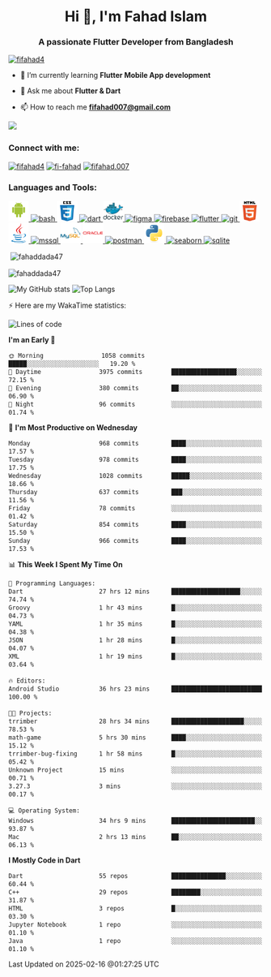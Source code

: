 <h1 align="center">Hi 👋, I'm Fahad Islam</h1>
<h3 align="center">A passionate Flutter Developer from Bangladesh</h3>

<p align="left"> <a href="https://twitter.com/fifahad4" target="blank"><img src="https://img.shields.io/twitter/follow/fifahad4?logo=twitter&style=for-the-badge" alt="fifahad4" /></a> </p>

- 🌱 I’m currently learning **Flutter Mobile App development**

- 💬 Ask me about **Flutter & Dart**

- 📫 How to reach me **fifahad007@gmail.com**

![](https://komarev.com/ghpvc/?username=Fahaddada47&color=blueviolet&style=for-the-badge)

<h3 align="left">Connect with me:</h3>
<p align="left">
<a href="https://twitter.com/fifahad4" target="blank"><img align="center" src="https://raw.githubusercontent.com/rahuldkjain/github-profile-readme-generator/master/src/images/icons/Social/twitter.svg" alt="fifahad4" height="30" width="40" /></a>
<a href="https://linkedin.com/in/fi-fahad" target="blank"><img align="center" src="https://raw.githubusercontent.com/rahuldkjain/github-profile-readme-generator/master/src/images/icons/Social/linked-in-alt.svg" alt="fi-fahad" height="30" width="40" /></a>
<a href="https://fb.com/fifahad.007" target="blank"><img align="center" src="https://raw.githubusercontent.com/rahuldkjain/github-profile-readme-generator/master/src/images/icons/Social/facebook.svg" alt="fifahad.007" height="30" width="40" /></a>
</p>

<h3 align="left">Languages and Tools:</h3>
<p align="left"> <a href="https://developer.android.com" target="_blank" rel="noreferrer"> <img src="https://raw.githubusercontent.com/devicons/devicon/master/icons/android/android-original-wordmark.svg" alt="android" width="40" height="40"/> </a> <a href="https://www.gnu.org/software/bash/" target="_blank" rel="noreferrer"> <img src="https://www.vectorlogo.zone/logos/gnu_bash/gnu_bash-icon.svg" alt="bash" width="40" height="40"/> </a> <a href="https://www.w3schools.com/css/" target="_blank" rel="noreferrer"> <img src="https://raw.githubusercontent.com/devicons/devicon/master/icons/css3/css3-original-wordmark.svg" alt="css3" width="40" height="40"/> </a> <a href="https://dart.dev" target="_blank" rel="noreferrer"> <img src="https://www.vectorlogo.zone/logos/dartlang/dartlang-icon.svg" alt="dart" width="40" height="40"/> </a> <a href="https://www.docker.com/" target="_blank" rel="noreferrer"> <img src="https://raw.githubusercontent.com/devicons/devicon/master/icons/docker/docker-original-wordmark.svg" alt="docker" width="40" height="40"/> </a> <a href="https://www.figma.com/" target="_blank" rel="noreferrer"> <img src="https://www.vectorlogo.zone/logos/figma/figma-icon.svg" alt="figma" width="40" height="40"/> </a> <a href="https://firebase.google.com/" target="_blank" rel="noreferrer"> <img src="https://www.vectorlogo.zone/logos/firebase/firebase-icon.svg" alt="firebase" width="40" height="40"/> </a> <a href="https://flutter.dev" target="_blank" rel="noreferrer"> <img src="https://www.vectorlogo.zone/logos/flutterio/flutterio-icon.svg" alt="flutter" width="40" height="40"/> </a> <a href="https://git-scm.com/" target="_blank" rel="noreferrer"> <img src="https://www.vectorlogo.zone/logos/git-scm/git-scm-icon.svg" alt="git" width="40" height="40"/> </a> <a href="https://www.w3.org/html/" target="_blank" rel="noreferrer"> <img src="https://raw.githubusercontent.com/devicons/devicon/master/icons/html5/html5-original-wordmark.svg" alt="html5" width="40" height="40"/> </a> <a href="https://www.java.com" target="_blank" rel="noreferrer"> <img src="https://raw.githubusercontent.com/devicons/devicon/master/icons/java/java-original.svg" alt="java" width="40" height="40"/> </a> <a href="https://www.microsoft.com/en-us/sql-server" target="_blank" rel="noreferrer"> <img src="https://www.svgrepo.com/show/303229/microsoft-sql-server-logo.svg" alt="mssql" width="40" height="40"/> </a> <a href="https://www.mysql.com/" target="_blank" rel="noreferrer"> <img src="https://raw.githubusercontent.com/devicons/devicon/master/icons/mysql/mysql-original-wordmark.svg" alt="mysql" width="40" height="40"/> </a> <a href="https://www.oracle.com/" target="_blank" rel="noreferrer"> <img src="https://raw.githubusercontent.com/devicons/devicon/master/icons/oracle/oracle-original.svg" alt="oracle" width="40" height="40"/> </a> <a href="https://postman.com" target="_blank" rel="noreferrer"> <img src="https://www.vectorlogo.zone/logos/getpostman/getpostman-icon.svg" alt="postman" width="40" height="40"/> </a> <a href="https://www.python.org" target="_blank" rel="noreferrer"> <img src="https://raw.githubusercontent.com/devicons/devicon/master/icons/python/python-original.svg" alt="python" width="40" height="40"/> </a> <a href="https://seaborn.pydata.org/" target="_blank" rel="noreferrer"> <img src="https://seaborn.pydata.org/_images/logo-mark-lightbg.svg" alt="seaborn" width="40" height="40"/> </a> <a href="https://www.sqlite.org/" target="_blank" rel="noreferrer"> <img src="https://www.vectorlogo.zone/logos/sqlite/sqlite-icon.svg" alt="sqlite" width="40" height="40"/> </a> </p>

<p>&nbsp;<img align="center" src="https://github-readme-stats.vercel.app/api?username=fahaddada47&show_icons=true&locale=en" alt="fahaddada47" /></p>

<p><img align="center" src="https://github-readme-streak-stats.herokuapp.com/?user=fahaddada47&theme=dark" alt="fahaddada47" /></p>


![My GitHub stats](https://github-readme-stats.vercel.app/api?username=Fahaddada47&show_icons=true&theme=radical)
![Top Langs](https://github-readme-stats.vercel.app/api/top-langs/?username=Fahaddada47&layout=donut)


⚡ Here are my WakaTime statistics:

<!--START_SECTION:waka-->
![Lines of code](https://img.shields.io/badge/From%20Hello%20World%20I%27ve%20Written-2.0%20million%20lines%20of%20code-blue)

**I'm an Early 🐤** 

```text
🌞 Morning                1058 commits        █████░░░░░░░░░░░░░░░░░░░░   19.20 % 
🌆 Daytime                3975 commits        ██████████████████░░░░░░░   72.15 % 
🌃 Evening                380 commits         ██░░░░░░░░░░░░░░░░░░░░░░░   06.90 % 
🌙 Night                  96 commits          ░░░░░░░░░░░░░░░░░░░░░░░░░   01.74 % 
```
📅 **I'm Most Productive on Wednesday** 

```text
Monday                   968 commits         ████░░░░░░░░░░░░░░░░░░░░░   17.57 % 
Tuesday                  978 commits         ████░░░░░░░░░░░░░░░░░░░░░   17.75 % 
Wednesday                1028 commits        █████░░░░░░░░░░░░░░░░░░░░   18.66 % 
Thursday                 637 commits         ███░░░░░░░░░░░░░░░░░░░░░░   11.56 % 
Friday                   78 commits          ░░░░░░░░░░░░░░░░░░░░░░░░░   01.42 % 
Saturday                 854 commits         ████░░░░░░░░░░░░░░░░░░░░░   15.50 % 
Sunday                   966 commits         ████░░░░░░░░░░░░░░░░░░░░░   17.53 % 
```


📊 **This Week I Spent My Time On** 

```text
💬 Programming Languages: 
Dart                     27 hrs 12 mins      ███████████████████░░░░░░   74.74 % 
Groovy                   1 hr 43 mins        █░░░░░░░░░░░░░░░░░░░░░░░░   04.73 % 
YAML                     1 hr 35 mins        █░░░░░░░░░░░░░░░░░░░░░░░░   04.38 % 
JSON                     1 hr 28 mins        █░░░░░░░░░░░░░░░░░░░░░░░░   04.07 % 
XML                      1 hr 19 mins        █░░░░░░░░░░░░░░░░░░░░░░░░   03.64 % 

🔥 Editors: 
Android Studio           36 hrs 23 mins      █████████████████████████   100.00 % 

🐱‍💻 Projects: 
trrimber                 28 hrs 34 mins      ████████████████████░░░░░   78.53 % 
math-game                5 hrs 30 mins       ████░░░░░░░░░░░░░░░░░░░░░   15.12 % 
trrimber-bug-fixing      1 hr 58 mins        █░░░░░░░░░░░░░░░░░░░░░░░░   05.42 % 
Unknown Project          15 mins             ░░░░░░░░░░░░░░░░░░░░░░░░░   00.71 % 
3.27.3                   3 mins              ░░░░░░░░░░░░░░░░░░░░░░░░░   00.17 % 

💻 Operating System: 
Windows                  34 hrs 9 mins       ███████████████████████░░   93.87 % 
Mac                      2 hrs 13 mins       ██░░░░░░░░░░░░░░░░░░░░░░░   06.13 % 
```

**I Mostly Code in Dart** 

```text
Dart                     55 repos            ███████████████░░░░░░░░░░   60.44 % 
C++                      29 repos            ████████░░░░░░░░░░░░░░░░░   31.87 % 
HTML                     3 repos             █░░░░░░░░░░░░░░░░░░░░░░░░   03.30 % 
Jupyter Notebook         1 repo              ░░░░░░░░░░░░░░░░░░░░░░░░░   01.10 % 
Java                     1 repo              ░░░░░░░░░░░░░░░░░░░░░░░░░   01.10 % 
```




 Last Updated on 2025-02-16 @01:27:25 UTC
<!--END_SECTION:waka-->
